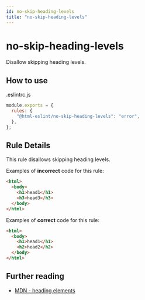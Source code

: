 ```yaml
---
id: no-skip-heading-levels
title: "no-skip-heading-levels"
---
```


# no-skip-heading-levels

Disallow skipping heading levels.

## How to use

.eslintrc.js

```js
module.exports = {
  rules: {
    "@html-eslint/no-skip-heading-levels": "error",
  },
};
```

## Rule Details

This rule disallows skipping heading levels.

Examples of **incorrect** code for this rule:

```html
<html>
  <body>
    <h1>head1</h1>
    <h3>head3</h3>
  </body>
</html>
```

Examples of **correct** code for this rule:

```html
<html>
  <body>
    <h1>head1</h1>
    <h2>head2</h2>
  </body>
</html>
```

## Further reading

- [MDN - heading elements](https://developer.mozilla.org/en-US/docs/Web/HTML/Element/Heading_Elements)
